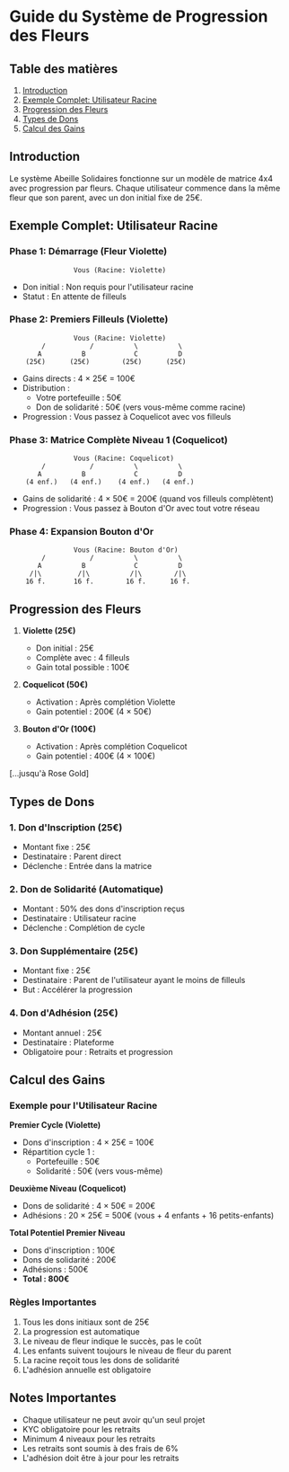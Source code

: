 # Guide du Système de Progression des Fleurs

## Table des matières
1. [Introduction](#introduction)
2. [Exemple Complet: Utilisateur Racine](#exemple-complet-utilisateur-racine)
3. [Progression des Fleurs](#progression-des-fleurs)
4. [Types de Dons](#types-de-dons)
5. [Calcul des Gains](#calcul-des-gains)

## Introduction

Le système Abeille Solidaires fonctionne sur un modèle de matrice 4x4 avec progression par fleurs. Chaque utilisateur commence dans la même fleur que son parent, avec un don initial fixe de 25€.

## Exemple Complet: Utilisateur Racine

### Phase 1: Démarrage (Fleur Violette)
```
                Vous (Racine: Violette)
```

- Don initial : Non requis pour l'utilisateur racine
- Statut : En attente de filleuls

### Phase 2: Premiers Filleuls (Violette)
```
                Vous (Racine: Violette)
        /           /          \          \
       A          B            C          D
    (25€)      (25€)        (25€)      (25€)
```

- Gains directs : 4 × 25€ = 100€
- Distribution :
  * Votre portefeuille : 50€
  * Don de solidarité : 50€ (vers vous-même comme racine)
- Progression : Vous passez à Coquelicot avec vos filleuls

### Phase 3: Matrice Complète Niveau 1 (Coquelicot)
```
                Vous (Racine: Coquelicot)
        /           /          \          \
       A          B            C          D
    (4 enf.)   (4 enf.)    (4 enf.)   (4 enf.)
```

- Gains de solidarité : 4 × 50€ = 200€ (quand vos filleuls complètent)
- Progression : Vous passez à Bouton d'Or avec tout votre réseau

### Phase 4: Expansion Bouton d'Or
```
                Vous (Racine: Bouton d'Or)
        /           /          \          \
       A          B            C          D
     /|\         /|\          /|\        /|\
    16 f.       16 f.        16 f.      16 f.
```

## Progression des Fleurs

1. **Violette (25€)**
   - Don initial : 25€
   - Complète avec : 4 filleuls
   - Gain total possible : 100€

2. **Coquelicot (50€)**
   - Activation : Après complétion Violette
   - Gain potentiel : 200€ (4 × 50€)

3. **Bouton d'Or (100€)**
   - Activation : Après complétion Coquelicot
   - Gain potentiel : 400€ (4 × 100€)

[...jusqu'à Rose Gold]

## Types de Dons

### 1. Don d'Inscription (25€)
- Montant fixe : 25€
- Destinataire : Parent direct
- Déclenche : Entrée dans la matrice

### 2. Don de Solidarité (Automatique)
- Montant : 50% des dons d'inscription reçus
- Destinataire : Utilisateur racine
- Déclenche : Complétion de cycle

### 3. Don Supplémentaire (25€)
- Montant fixe : 25€
- Destinataire : Parent de l'utilisateur ayant le moins de filleuls
- But : Accélérer la progression

### 4. Don d'Adhésion (25€)
- Montant annuel : 25€
- Destinataire : Plateforme
- Obligatoire pour : Retraits et progression

## Calcul des Gains

### Exemple pour l'Utilisateur Racine

**Premier Cycle (Violette)**
- Dons d'inscription : 4 × 25€ = 100€
- Répartition cycle 1 :
  * Portefeuille : 50€
  * Solidarité : 50€ (vers vous-même)

**Deuxième Niveau (Coquelicot)**
- Dons de solidarité : 4 × 50€ = 200€
- Adhésions : 20 × 25€ = 500€ (vous + 4 enfants + 16 petits-enfants)

**Total Potentiel Premier Niveau**
- Dons d'inscription : 100€
- Dons de solidarité : 200€
- Adhésions : 500€
- **Total : 800€**

### Règles Importantes

1. Tous les dons initiaux sont de 25€
2. La progression est automatique
3. Le niveau de fleur indique le succès, pas le coût
4. Les enfants suivent toujours le niveau de fleur du parent
5. La racine reçoit tous les dons de solidarité
6. L'adhésion annuelle est obligatoire

## Notes Importantes

- Chaque utilisateur ne peut avoir qu'un seul projet
- KYC obligatoire pour les retraits
- Minimum 4 niveaux pour les retraits
- Les retraits sont soumis à des frais de 6%
- L'adhésion doit être à jour pour les retraits
